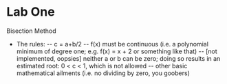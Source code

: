 Lab One
========

Bisection Method

- The rules:
-- c = a+b/2
-- f(x) must be continuous (i.e. a polynomial minimum of degree one; e.g. f(x) = x + 2 or something like that)
-- [not implemented, oopsies] neither a or b can be zero; doing so results in an estimated root: 0 < c < 1, which is not allowed
-- other basic mathematical ailments (i.e. no dividing by zero, you goobers)
